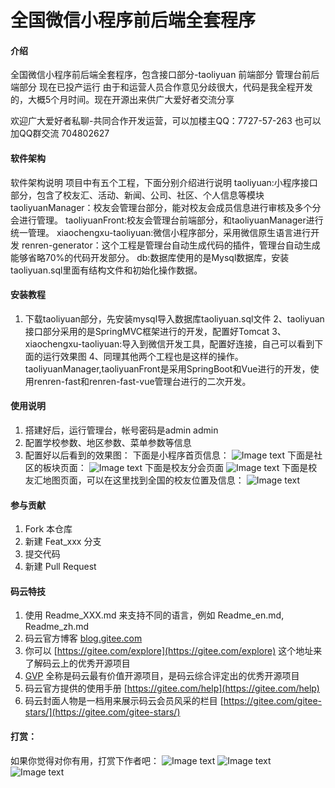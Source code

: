 # 全国微信小程序前后端全套程序

#### 介绍
全国微信小程序前后端全套程序，包含接口部分-taoliyuan
前端部分
管理台前后端部分
现在已投产运行
由于和运营人员合作意见分歧很大，代码是我全程开发的，大概5个月时间。现在开源出来供广大爱好者交流分享

欢迎广大爱好者私聊-共同合作开发运营，可以加楼主QQ：7727-57-263
也可以加QQ群交流 704802627

#### 软件架构
软件架构说明
项目中有五个工程，下面分别介绍进行说明
taoliyuan:小程序接口部分，包含了校友汇、活动、新闻、公司、社区、个人信息等模块
taoliyuanManager：校友会管理台部分，能对校友会成员信息进行审核及多个分会进行管理。
taoliyuanFront:校友会管理台前端部分，和taoliyuanManager进行统一管理。
xiaochengxu-taoliyuan:微信小程序部分，采用微信原生语言进行开发
renren-generator：这个工程是管理台自动生成代码的插件，管理台自动生成能够省略70%的代码开发部分。
db:数据库使用的是Mysql数据库，安装taoliyuan.sql里面有结构文件和初始化操作数据。


#### 安装教程

1. 下载taoliyuan部分，先安装mysql导入数据库taoliyuan.sql文件
2、taoliyuan接口部分采用的是SpringMVC框架进行的开发，配置好Tomcat
3、xiaochengxu-taoliyuan:导入到微信开发工具，配置好连接，自己可以看到下面的运行效果图
4、同理其他两个工程也是这样的操作。
taoliyuanManager,taoliyuanFront是采用SpringBoot和Vue进行的开发，使用renren-fast和renren-fast-vue管理台进行的二次开发。

#### 使用说明

1. 搭建好后，运行管理台，帐号密码是admin   admin
2. 配置学校参数、地区参数、菜单参数等信息
3. 配置好以后看到的效果图：
下面是小程序首页信息：
![Image text](https://gitee.com/mobilesec110/xiaoyouhui/raw/master/imagePic/2.jpg)
下面是社区的板块页面：
![Image text](https://gitee.com/mobilesec110/xiaoyouhui/raw/master/imagePic/1.jpg)
下面是校友分会页面
![Image text](https://gitee.com/mobilesec110/xiaoyouhui/raw/master/imagePic/3.jpg)
下面是校友汇地图页面，可以在这里找到全国的校友位置及信息：
![Image text](https://gitee.com/mobilesec110/xiaoyouhui/raw/master/imagePic/4.jpg)

#### 参与贡献

1. Fork 本仓库
2. 新建 Feat_xxx 分支
3. 提交代码
4. 新建 Pull Request


#### 码云特技

1. 使用 Readme\_XXX.md 来支持不同的语言，例如 Readme\_en.md, Readme\_zh.md
2. 码云官方博客 [blog.gitee.com](https://blog.gitee.com)
3. 你可以 [https://gitee.com/explore](https://gitee.com/explore) 这个地址来了解码云上的优秀开源项目
4. [GVP](https://gitee.com/gvp) 全称是码云最有价值开源项目，是码云综合评定出的优秀开源项目
5. 码云官方提供的使用手册 [https://gitee.com/help](https://gitee.com/help)
6. 码云封面人物是一档用来展示码云会员风采的栏目 [https://gitee.com/gitee-stars/](https://gitee.com/gitee-stars/)


#### 打赏：
如果你觉得对你有用，打赏下作者吧：
![Image text](https://gitee.com/mobilesec110/xiaoyouhui/raw/master/imagePic/5.jpg)
![Image text](https://gitee.com/mobilesec110/xiaoyouhui/raw/master/imagePic/6.jpg)
![Image text](https://gitee.com/mobilesec110/xiaoyouhui/raw/master/imagePic/7.jpg)